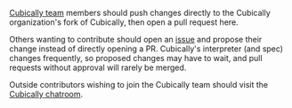 [Cubically team](//github.com/Cubically) members should push changes directly to the Cubically organization's fork of Cubically, then open a pull request here.

Others wanting to contribute should open an [issue](//github.com/aaronryank/cubically/issues) and propose their change instead of directly opening a PR. Cubically's interpreter (and spec) changes frequently, so proposed changes may have to wait, and pull requests without approval will rarely be merged.

Outside contributors wishing to join the Cubically team should visit the [Cubically chatroom](https://chat.stackexchange.com/rooms/62883/cubically).